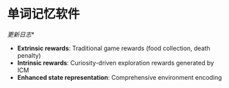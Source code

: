 # 单词记忆软件 
*更新日志**
- **Extrinsic rewards**: Traditional game rewards (food collection, death penalty)
- **Intrinsic rewards**: Curiosity-driven exploration rewards generated by ICM
- **Enhanced state representation**: Comprehensive environment encoding


